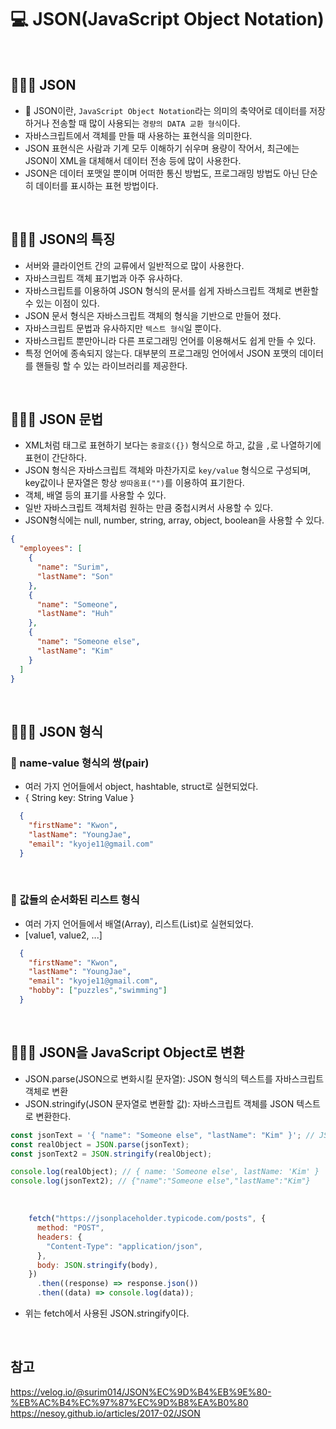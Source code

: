 # 💻 JSON(JavaScript Object Notation)
<br />

## 👨🏻‍💻 JSON
- 🌟 JSON이란, `JavaScript Object Notation`라는 의미의 축약어로 데이터를 저장하거나 전송할 때 많이 사용되는 `경량의 DATA 교환 형식`이다.
- 자바스크립트에서 객체를 만들 때 사용하는 표현식을 의미한다.
- JSON 표현식은 사람과 기계 모두 이해하기 쉬우며 용량이 작어서, 최근에는 JSON이 XML을 대체해서 데이터 전송 등에 많이 사용한다.
- JSON은 데이터 포맷일 뿐이며 어떠한 통신 방법도, 프로그래밍 방법도 아닌 단순히 데이터를 표시하는 표현 방법이다.

<br />

## 👨🏻‍💻 JSON의 특징
- 서버와 클라이언트 간의 교류에서 일반적으로 많이 사용한다.
- 자바스크립트 객체 표기법과 아주 유사하다.
- 자바스크립트를 이용하여 JSON 형식의 문서를 쉽게 자바스크립트 객체로 변환할 수 있는 이점이 있다.
- JSON 문서 형식은 자바스크립트 객체의 형식을 기반으로 만들어 졌다.
- 자바스크립트 문법과 유사하지만 `텍스트 형식`일 뿐이다.
- 자바스크립트 뿐만아니라 다른 프로그래밍 언어를 이용해서도 쉽게 만들 수 있다.
- 특정 언어에 종속되지 않는다. 대부분의 프로그래밍 언어에서 JSON 포맷의 데이터를 핸들링 할 수 있는 라이브러리를 제공한다. 

<br />

## 👨🏻‍💻 JSON 문법
- XML처럼 태그로 표현하기 보다는 `중괄호({})` 형식으로 하고, 값을 `,`로 나열하기에 표현이 간단하다.
- JSON 형식은 자바스크립트 객체와 마찬가지로 `key/value` 형식으로 구성되며, key값이나 문자열은 항상 `쌍따옴표("")`를 이용하여 표기한다.
- 객체, 배열 등의 표기를 사용할 수 있다.
- 일반 자바스크립트 객체처럼 원하는 만큼 중첩시켜서 사용할 수 있다.
- JSON형식에는 null, number, string, array, object, boolean을 사용할 수 있다.
```json
{
  "employees": [
    {
      "name": "Surim",
      "lastName": "Son"
    },
    {
      "name": "Someone",
      "lastName": "Huh"
    },
    {
      "name": "Someone else",
      "lastName": "Kim"
    } 
  ]
}
```

<br />

## 👨🏻‍💻 JSON 형식
### 🏃 name-value 형식의 쌍(pair)
- 여러 가지 언어들에서 object, hashtable, struct로 실현되었다.
- { String key: String Value }
```json
  {
    "firstName": "Kwon",
    "lastName": "YoungJae",
    "email": "kyoje11@gmail.com"
  }
```

<br />

### 🏃 값들의 순서화된 리스트 형식
- 여러 가지 언어들에서 배열(Array), 리스트(List)로 실현되었다.
- [value1, value2, ...]
```json
  {
    "firstName": "Kwon",
    "lastName": "YoungJae",
    "email": "kyoje11@gmail.com",
    "hobby": ["puzzles","swimming"]
  }
```

<br />

## 👨🏻‍💻 JSON을 JavaScript Object로 변환
- JSON.parse(JSON으로 변화시킬 문자열): JSON 형식의 텍스트를 자바스크립트 객체로 변환
- JSON.stringify(JSON 문자열로 변환할 값): 자바스크립트 객체를 JSON 텍스트로 변환한다.
```js
const jsonText = '{ "name": "Someone else", "lastName": "Kim" }'; // JSON 형식의 문자열
const realObject = JSON.parse(jsonText);
const jsonText2 = JSON.stringify(realObject);

console.log(realObject); // { name: 'Someone else', lastName: 'Kim' }
console.log(jsonText2); // {"name":"Someone else","lastName":"Kim"}
```

<br />

```js
    fetch("https://jsonplaceholder.typicode.com/posts", {
      method: "POST",
      headers: {
        "Content-Type": "application/json",
      },
      body: JSON.stringify(body),
    })
      .then((response) => response.json())
      .then((data) => console.log(data));
```
- 위는 fetch에서 사용된 JSON.stringify이다.

<br />

## 참고
https://velog.io/@surim014/JSON%EC%9D%B4%EB%9E%80-%EB%AC%B4%EC%97%87%EC%9D%B8%EA%B0%80 <br />
https://nesoy.github.io/articles/2017-02/JSON <br />
